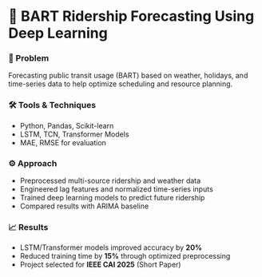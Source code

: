 # 🚆 BART Ridership Forecasting Using Deep Learning

### 📌 Problem
Forecasting public transit usage (BART) based on weather, holidays, and time-series data to help optimize scheduling and resource planning.

### 🛠️ Tools & Techniques
- Python, Pandas, Scikit-learn
- LSTM, TCN, Transformer Models
- MAE, RMSE for evaluation

### ⚙️ Approach
- Preprocessed multi-source ridership and weather data
- Engineered lag features and normalized time-series inputs
- Trained deep learning models to predict future ridership
- Compared results with ARIMA baseline

### 📈 Results
- LSTM/Transformer models improved accuracy by **20%**
- Reduced training time by **15%** through optimized preprocessing
- Project selected for **IEEE CAI 2025** (Short Paper)
